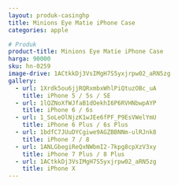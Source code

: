 ```yaml
---
layout: produk-casinghp
title: Minions Eye Matie iPhone Case
categories: apple

# Produk
product-title: Minions Eye Matie iPhone Case
harga: 90000
sku: hn-0259
image-drive: 1ACtkkDj3VsIMgH7S5yxjrpw02_aRN5zg
gallery:
  - url: 1Xrdk5ou6jjRQRxmbxWhlPiQtuzOBc_uA
    title: iPhone 5 / 5s / SE
  - url: 1lQZNoXfWJfaB1dOekhI6P6RVHNbwpAYP
    title: iPhone 6 / 6s
  - url: 1_SoLeOlNjzK1wJEe6fPF_P9EsVWelYmU
    title: iPhone 6 Plus / 6s Plus
  - url: 1bdfC7JUuDYCgiwe9AGZBBNNm-ulRJnk8
    title: iPhone 7 / 8
  - url: 1ANLGbegiReQxNWbmI2-7kpg8cpXzV3xy
    title: iPhone 7 Plus / 8 Plus
  - url: 1ACtkkDj3VsIMgH7S5yxjrpw02_aRN5zg
    title: iPhone X
---
```

